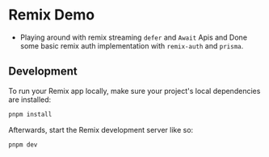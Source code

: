 # Remix Demo

- Playing around with remix streaming `defer` and `Await` Apis and Done some basic remix auth implementation with `remix-auth` and `prisma`.

## Development

To run your Remix app locally, make sure your project's local dependencies are installed:

```sh
pnpm install
```

Afterwards, start the Remix development server like so:

```sh
pnpm dev
```
